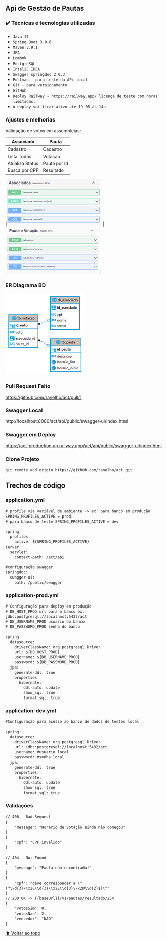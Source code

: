 ## Api de Gestão de Pautas

### ✔️ Técnicas e tecnologias utilizadas

- ``Java 17``
- ``Spring Boot 3.0.6``
- ``Maven 3.9.1``
- ``JPA``
- ``Lombok``
- ``PostgreSQL``
- ``InteliJ IDEA``
- ``Swagger springdoc 2.0.3``
- ``Postman - para teste da APi local``
- ``Git - para versionamento``
- ``GitHub``
- ``Deploy Railway - https://railway.app/ licença de teste com horas limitadas,``
- ``o deploy vai ficar ativo até 19-05 às 14h``

### Ajustes e melhorias

Validação de votos em assembleias:

|Associado | Pauta        |
| --- | --- |
| Cadastro | Cadastro     |
| Lista Todos | Votacao      |
| Atualiza Status  | Pauta por Id |
| Busca por CPF  | Resultado    |

 
  |<img src="associados.png" width=300> | <img src="pauta.png" width=300>|

### ER Diagrama BD
<img src="database.png" width=250>

### Pull Request Feito
https://github.com/ranelho/act/pull/1

### Swagger Local
http://localhost:8080/act/api/public/swagger-ui/index.html
### Swagger em Deploy
https://act-production.up.railway.app/act/api/public/swagger-ui/index.html

### Clone Projeto
```
git remote add origin https://github.com/ranelho/act.git
```
## Trechos de código
### application.yml 

```
# profile via variável de ambiente -> ex: para banco em produção SPRING_PROFILES_ACTIVE = prod,
# para banco de teste SPRING_PROFILES_ACTIVE = dev

spring:
  profiles:
    active: ${SPRING_PROFILES_ACTIVE}
server:
  servlet:
    context-path: /act/api

#configuração swagger
springdoc:
  swagger-ui:
    path: /public/swagger
```

### application-prod.yml
```
# Configuração para deploy em produção
# DB_HOST_PROD url para o banco ex: jdbc:postgresql://localhost:5432/act
# DB_USERNAME_PROD usuario do banco
# DB_PASSWORD_PROD senha do banco

spring:
  datasource:
    driverClassName: org.postgresql.Driver
    url: ${DB_HOST_PROD}
    username: ${DB_USERNAME_PROD}
    password: ${DB_PASSWORD_PROD}
  jpa:
    generate-ddl: true
    properties:
      hibernate:
        ddl-auto: update
        show_sql: true
        format_sql: true
```
### application-dev.yml

```
#Configuração para acesso ao banco de dados de testes local

spring:
  datasource:
    driverClassName: org.postgresql.Driver
    url: jdbc:postgresql://localhost:5432/act
    username: #usuario local
    password: #senha local
  jpa:
    generate-ddl: true
    properties:
      hibernate:
        ddl-auto: update
        show_sql: true
        format_sql: true
```

### Validações
```
// 400 - Bad Request
{    
    "message": "Horário de votação ainda não começou"   
}
{    
    "cpf": "CPF inválido"                               
}

// 404 - Not Found
{    
    "message": "Pauta não encontrada!"                  
}
{
    "cpf": "deve corresponder a \"(^\\d{3}\\x2E\\d{3}\\x2E\\d{3}\\x2D\\d{2}$)\""
}
// 200 OK -> {{baseUrl}}/v1/pautas/resultado/254
{
    "votosSim": 0,
    "votosNao": 2,
    "vencedor": "NAO"
}
```
[⬆ Voltar ao topo](https://github.com/ranelho/act)<br>